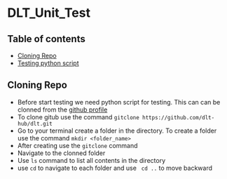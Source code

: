 # DLT_Unit_Test
## Table of contents
* [Cloning Repo](#Cloning-Repo)
* [Testing python script](#Testing-python-script)

## Cloning Repo
* Before start testing we need python script for testing. This can can be clonned from the [github profile](https://github.com/dlt-hub/dlt/tree/master/tests/load/pipeline)
* To clone gitub use the command ```gitclone https://github.com/dlt-hub/dlt.git```
*  Go to your terminal create a folder in the directory. To create a folder use the command ```mkdir <folder_name>```
*  After creating use the ```gitclone``` command
*  Navigate to the clonned folder
*  Use ```ls``` command to list all contents in the directory
*  use ```cd``` to navigate to each folder and use ``` cd ..``` to move backward
  

